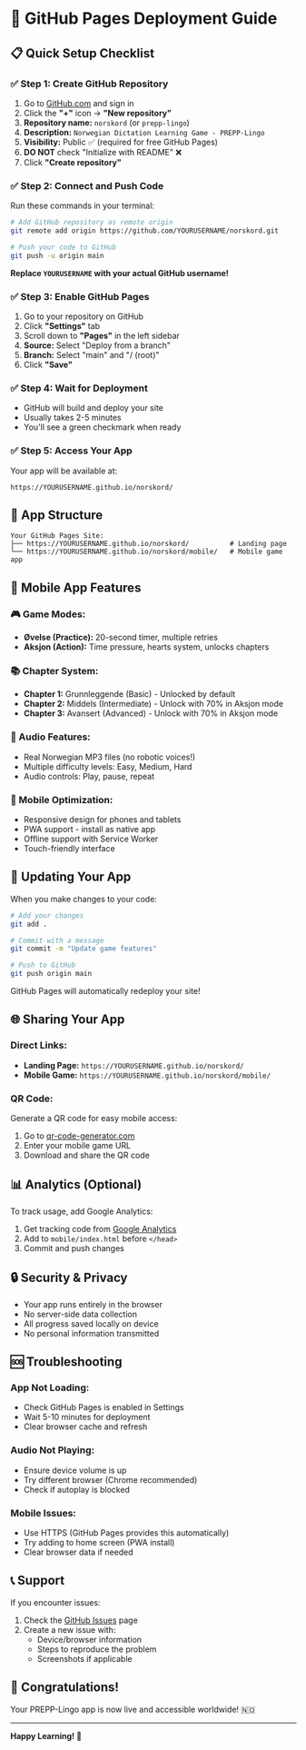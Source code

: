 # 🚀 GitHub Pages Deployment Guide

## 📋 Quick Setup Checklist

### ✅ **Step 1: Create GitHub Repository**
1. Go to [GitHub.com](https://github.com) and sign in
2. Click the **"+"** icon → **"New repository"**
3. **Repository name:** `norskord` (or `prepp-lingo`)
4. **Description:** `Norwegian Dictation Learning Game - PREPP-Lingo`
5. **Visibility:** Public ✅ (required for free GitHub Pages)
6. **DO NOT** check "Initialize with README" ❌
7. Click **"Create repository"**

### ✅ **Step 2: Connect and Push Code**
Run these commands in your terminal:

```bash
# Add GitHub repository as remote origin
git remote add origin https://github.com/YOURUSERNAME/norskord.git

# Push your code to GitHub
git push -u origin main
```

**Replace `YOURUSERNAME` with your actual GitHub username!**

### ✅ **Step 3: Enable GitHub Pages**
1. Go to your repository on GitHub
2. Click **"Settings"** tab
3. Scroll down to **"Pages"** in the left sidebar
4. **Source:** Select "Deploy from a branch"
5. **Branch:** Select "main" and "/ (root)"
6. Click **"Save"**

### ✅ **Step 4: Wait for Deployment**
- GitHub will build and deploy your site
- Usually takes 2-5 minutes
- You'll see a green checkmark when ready

### ✅ **Step 5: Access Your App**
Your app will be available at:
```
https://YOURUSERNAME.github.io/norskord/
```

## 🎯 **App Structure**

```
Your GitHub Pages Site:
├── https://YOURUSERNAME.github.io/norskord/          # Landing page
└── https://YOURUSERNAME.github.io/norskord/mobile/   # Mobile game app
```

## 📱 **Mobile App Features**

### **🎮 Game Modes:**
- **Øvelse (Practice):** 20-second timer, multiple retries
- **Aksjon (Action):** Time pressure, hearts system, unlocks chapters

### **📚 Chapter System:**
- **Chapter 1:** Grunnleggende (Basic) - Unlocked by default
- **Chapter 2:** Middels (Intermediate) - Unlock with 70% in Aksjon mode
- **Chapter 3:** Avansert (Advanced) - Unlock with 70% in Aksjon mode

### **🎵 Audio Features:**
- Real Norwegian MP3 files (no robotic voices!)
- Multiple difficulty levels: Easy, Medium, Hard
- Audio controls: Play, pause, repeat

### **📱 Mobile Optimization:**
- Responsive design for phones and tablets
- PWA support - install as native app
- Offline support with Service Worker
- Touch-friendly interface

## 🔧 **Updating Your App**

When you make changes to your code:

```bash
# Add your changes
git add .

# Commit with a message
git commit -m "Update game features"

# Push to GitHub
git push origin main
```

GitHub Pages will automatically redeploy your site!

## 🌐 **Sharing Your App**

### **Direct Links:**
- **Landing Page:** `https://YOURUSERNAME.github.io/norskord/`
- **Mobile Game:** `https://YOURUSERNAME.github.io/norskord/mobile/`

### **QR Code:**
Generate a QR code for easy mobile access:
1. Go to [qr-code-generator.com](https://www.qr-code-generator.com/)
2. Enter your mobile game URL
3. Download and share the QR code

## 📊 **Analytics (Optional)**

To track usage, add Google Analytics:

1. Get tracking code from [Google Analytics](https://analytics.google.com/)
2. Add to `mobile/index.html` before `</head>`
3. Commit and push changes

## 🔒 **Security & Privacy**

- Your app runs entirely in the browser
- No server-side data collection
- All progress saved locally on device
- No personal information transmitted

## 🆘 **Troubleshooting**

### **App Not Loading:**
- Check GitHub Pages is enabled in Settings
- Wait 5-10 minutes for deployment
- Clear browser cache and refresh

### **Audio Not Playing:**
- Ensure device volume is up
- Try different browser (Chrome recommended)
- Check if autoplay is blocked

### **Mobile Issues:**
- Use HTTPS (GitHub Pages provides this automatically)
- Try adding to home screen (PWA install)
- Clear browser data if needed

## 📞 **Support**

If you encounter issues:
1. Check the [GitHub Issues](https://github.com/YOURUSERNAME/norskord/issues) page
2. Create a new issue with:
   - Device/browser information
   - Steps to reproduce the problem
   - Screenshots if applicable

## 🎉 **Congratulations!**

Your PREPP-Lingo app is now live and accessible worldwide! 🇳🇴

---

**Happy Learning! 🎯**
